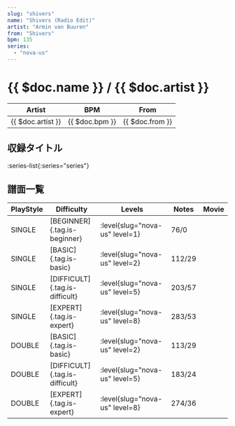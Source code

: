 ```yaml
---
slug: "shivers"
name: "Shivers (Radio Edit)"
artist: "Armin van Buuren"
from: "Shivers"
bpm: 135
series:
  - "nova-us"
---
```


# {{ $doc.name }} / {{ $doc.artist }}

|Artist|BPM|From|
|------|---|----|
|{{ $doc.artist }}|{{ $doc.bpm }}|{{ $doc.from }}|

## 収録タイトル

:series-list{:series="series"}

## 譜面一覧

|PlayStyle|Difficulty|Levels|Notes|Movie|
|---------|----------|------|-----|-----|
|SINGLE|[BEGINNER]{.tag.is-beginner}|<div class="field is-grouped is-grouped-multiline">:level{slug="nova-us" level=1}</div>|76/0||
|SINGLE|[BASIC]{.tag.is-basic}|<div class="field is-grouped is-grouped-multiline">:level{slug="nova-us" level=2}</div>|112/29||
|SINGLE|[DIFFICULT]{.tag.is-difficult}|<div class="field is-grouped is-grouped-multiline">:level{slug="nova-us" level=5}</div>|203/57||
|SINGLE|[EXPERT]{.tag.is-expert}|<div class="field is-grouped is-grouped-multiline">:level{slug="nova-us" level=8}</div>|283/53||
|DOUBLE|[BASIC]{.tag.is-basic}|<div class="field is-grouped is-grouped-multiline">:level{slug="nova-us" level=2}</div>|113/29||
|DOUBLE|[DIFFICULT]{.tag.is-difficult}|<div class="field is-grouped is-grouped-multiline">:level{slug="nova-us" level=5}</div>|183/24||
|DOUBLE|[EXPERT]{.tag.is-expert}|<div class="field is-grouped is-grouped-multiline">:level{slug="nova-us" level=8}</div>|274/36||
